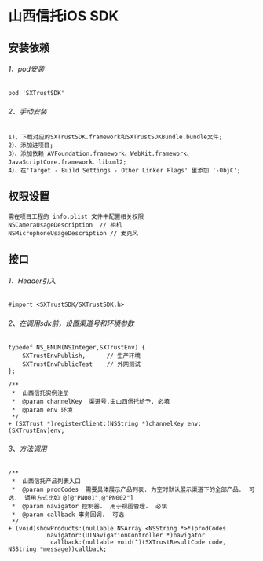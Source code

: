 
# 山西信托iOS SDK

## 安装依赖

###### 1、pod安装
```
pod 'SXTrustSDK'
```

###### 2、手动安装

```
1)、下载对应的SXTrustSDK.framework和SXTrustSDKBundle.bundle文件;
2）、添加进项目;
3）、添加依赖 AVFoundation.framework、WebKit.framework、JavaScriptCore.framework、libxml2;
4）、在'Target - Build Settings - Other Linker Flags' 里添加 '-ObjC';
```

## 权限设置

```
需在项目工程的 info.plist 文件中配置相关权限
NSCameraUsageDescription  // 相机
NSMicrophoneUsageDescription // 麦克风
```

## 接口

###### 1、Header引入

```
#import <SXTrustSDK/SXTrustSDK.h>
```

###### 2、在调用sdk前，设置渠道号和环境参数

```
typedef NS_ENUM(NSInteger,SXTrustEnv) {
    SXTrustEnvPublish,      // 生产环境
    SXTrustEnvPublicTest    // 外网测试    
};

/**
 *  山西信托实例注册
 *  @param channelKey  渠道号,由山西信托给予. 必填
 *  @param env 环境
 */
+ (SXTrust *)registerClient:(NSString *)channelKey env:(SXTrustEnv)env;

```

###### 3、方法调用

```
/**
 *  山西信托产品列表入口
 *  @param prodCodes  需要具体展示产品列表. 为空时默认展示渠道下的全部产品.  可选.  调用方式比如 @[@"PN001",@"PN002"]
 *  @param navigator 控制器.  用于视图管理.  必填
 *  @param callback 事务回调.  可选
 */
+ (void)showProducts:(nullable NSArray <NSString *>*)prodCodes
           navigator:(UINavigationController *)navigator
            callback:(nullable void(^)(SXTrustResultCode code, NSString *message))callback;
    
```